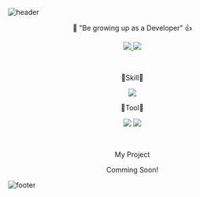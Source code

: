 ![header](https://capsule-render.vercel.app/api?type=waving&color=8B00FF&height=300&section=header&text=Welcome&fontSize=90&animation=fadeIn&fontAlignY=38&desc=xilverh0ya's%20GitHub&descAlignY=51&descAlign=62)

<p align='center'> 💪 "Be growing up as a Developer" 👍 </p>

<p align='center'>
  <a href="https://github.com/xilverh0ya/ITStudy/labels/Idea">
    <img src="https://img.shields.io/badge/IDEA%20ISSUE%20-%23F7DF1E.svg?&style=for-the-badge&&logoColor=white"/>
  </a>
  <a href="#demo">
    <img src="https://img.shields.io/badge/DEMO%20-%234FC08D.svg?&style=for-the-badge&&logoColor=white"/>
  </a>
</p>

<br>

<p align='center'> 🤍Skill🤍 </p>
<p align='center'>
  <img src="https://img.shields.io/badge/Python3-3776AB?style=flat-square&logo=Python&logoColor=white"/>
</p>

<p align='center'> 🤍Tool🤍 </p>
<p align='center'>
  <img src="https://img.shields.io/badge/Pycharm-000000?logo=Pycharm&logoColor=white"/>
  <img src="https://img.shields.io/badge/Google_Colab-F9AB99?logo=GoogleColab&logoColor=black"/>
</p>

<br>

<p align='center'> My Project </p>
<p align='center'>
  Comming Soon!
</p>


![footer](https://capsule-render.vercel.app/api?section=footer&type=waving&color=8B00FF)
